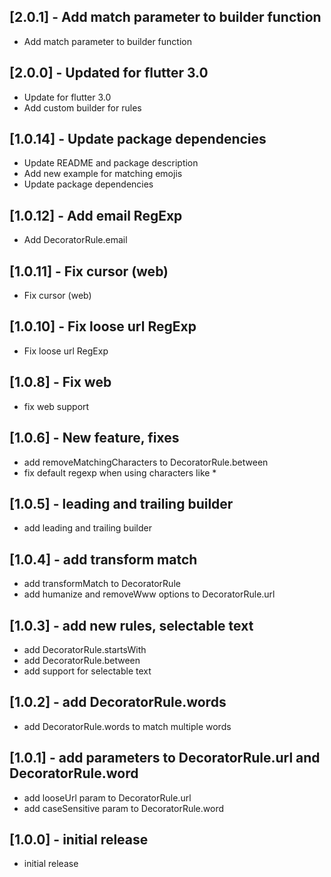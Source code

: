 ## [2.0.1] - Add match parameter to builder function
* Add match parameter to builder function

## [2.0.0] - Updated for flutter 3.0
* Update for flutter 3.0
* Add custom builder for rules

## [1.0.14] - Update package dependencies

* Update README and package description
* Add new example for matching emojis
* Update package dependencies

## [1.0.12] - Add email RegExp

* Add DecoratorRule.email

## [1.0.11] - Fix cursor (web)

* Fix cursor (web)

## [1.0.10] - Fix loose url RegExp

* Fix loose url RegExp
## [1.0.8] - Fix web 

* fix web support

## [1.0.6] - New feature, fixes

* add removeMatchingCharacters to DecoratorRule.between
* fix default regexp when using characters like *

## [1.0.5] - leading and trailing builder

* add leading and trailing builder

## [1.0.4] - add transform match

* add transformMatch to DecoratorRule
* add humanize and removeWww options to DecoratorRule.url
## [1.0.3] - add new rules, selectable text

* add DecoratorRule.startsWith
* add DecoratorRule.between
* add support for selectable text
## [1.0.2] - add DecoratorRule.words

* add DecoratorRule.words to match multiple words

## [1.0.1] - add parameters to DecoratorRule.url and DecoratorRule.word

* add looseUrl param to DecoratorRule.url
* add caseSensitive param to DecoratorRule.word


## [1.0.0] - initial release

* initial release
